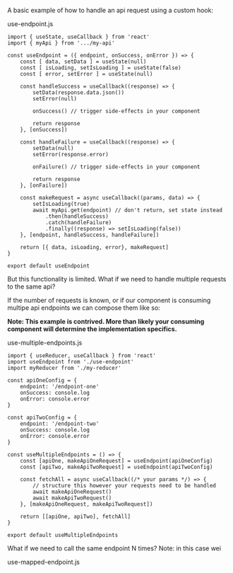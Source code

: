 A basic example of how to handle an api request using a custom hook:

use-endpoint.js
```
import { useState, useCallback } from 'react'
import { myApi } from '.../my-api'

const useEndpoint = ({ endpoint, onSuccess, onError }) => {
	const [ data, setData ] = useState(null)
	const [ isLoading, setIsLoading ] = useState(false)
	const [ error, setError ] = useState(null)

	const handleSuccess = useCallback((response) => {
		setData(response.data.json())
		setError(null)

		onSuccess() // trigger side-effects in your component

		return response
	}, [onSuccess])

	const handleFailure = useCallback((response) => {
		setData(null)
		setError(response.error)

		onFailure() // trigger side-effects in your component

		return response
	}, [onFailure])

	const makeRequest = async useCallback((params, data) => {
		setIsLoading(true)
		await myApi.get(endpoint) // don't return, set state instead
			.then(handleSuccess)
			.catch(handleFailure)
			.finally((response) => setIsLoading(false))
	}, [endpoint, handleSuccess, handleFailure])

	return [{ data, isLoading, error}, makeRequest]
}

export default useEndpoint
```

But this functionality is limited. What if we need to handle multiple requests to the same api?

If the number of requests is known, or if our component is consuming multipe api endpoints we can compose them like so:

**Note: This example is contrived. More than likely your consuming component will determine the implementation specifics.**

use-multiple-endpoints.js
```
import { useReducer, useCallback } from 'react'
import useEndpoint from './use-endpoint'
import myReducer from './my-reducer'

const apiOneConfig = {
	endpoint: '/endpoint-one'
	onSuccess: console.log
	onError: console.error
}

const apiTwoConfig = {
	endpoint: '/endpoint-two'
	onSuccess: console.log
	onError: console.error
}

const useMultipleEndpoints = () => {
	const [apiOne, makeApiOneRequest] = useEndpoint(apiOneConfig)
	const [apiTwo, makeApiTwoRequest] = useEndpoint(apiTwoConfig)

	const fetchAll = async useCallback((/* your params */) => {
		// structure this however your requests need to be handled
		await makeApiOneRequest()
		await makeApiTwoRequest()
	}, [makeApiOneRequest, makeApiTwoRequest])

	return [[apiOne, apiTwo], fetchAll]
}

export default useMultipleEndpoints
```


What if we need to call the same endpoint N times?
Note: in this case wei

use-mapped-endpoint.js
```

```